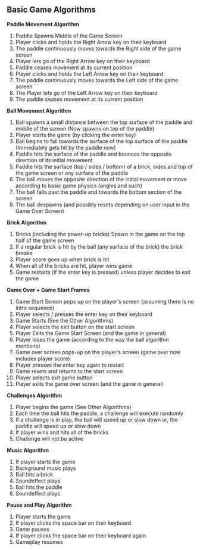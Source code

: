 ## **Basic Game Algorithms**

**Paddle Movement Algorithm**
1. Paddle Spawns Middle of the Game Screen
2. Player clicks and holds the Right Arrow key on their keyboard 
3. The paddle continuously moves towards the Right side of the game screen
4. Player lets go of the Right Arrow key on their keyboard
5. Paddle ceases movement at its current position
6. Player clicks and holds the Left Arrow key on their keyboard
7. The paddle continuously moves towards the Left side of the game screen
8. The Player lets go of the Left Arrow key on their keyboard
9. The paddle ceases movement at its current position

**Ball Movement Algorithm**
1. Ball spawns a small distance between the top surface of the paddle and middle of the screen (Now spawns on top of the paddle)
2. Player starts the game (by clicking the enter key)
3. Ball begins to fall towards the surface of the top surface of the paddle (Immediately gets hit by the paddle now)
4. Paddle hits the surface of the paddle and bounces the opposite direction of its initial movement
5. Paddle hits the surface (top / sides / bottom) of a brick, sides and top of the game screen or any surface of the paddle
6. The ball moves the opposite direction of the initial movement or move according to basic game physics (angles and such)
7. The ball falls past the paddle and towards the bottom section of the screen
8. The ball despawns (and possibly resets depending on user input in the Game Over Screen)

**Brick Algorithm**
1. Bricks (including the power-up bricks) Spawn in the game on the top half of the game screen
2. If a regular brick is hit by the ball (any surface of the brick) the brick breaks
3. Player score goes up when brick is hit
4. When all of the bricks are hit, player wins game
5. Game restarts (if the enter key is pressed) unless player decides to exit the game

**Game Over + Game Start Frames**
1. Game Start Screen pops up on the player's screen (assuming there is no intro sequence)
2. Player selects / presses the enter key on their keyboard
3. Game Starts (See the Other Algorithms)
4. Player selects the exit button on the start screen
5. Player Exits the Game Start Screen (and the game in general)
6. Player loses the game (according to the way the ball algorithm mentions)
7. Game over screen pops-up on the player's screen (game over now includes player score)
8. Player presses the enter key again to restart
9. Game resets and returns to the start screen
10. Player selects exit game button
11. Player exits the game over screen (and the game in general)

**Challenges Algorithm**
1. Player begins the game (See Other Algorithms)
2. Each time the ball hits the paddle, a challenge will execute randomly
3. If a challenge is in play, the ball will speed up or slow down  or, the paddle will speed up or slow down 
4. If player wins and hits all of the bricks
5. Challenge will not be active

**Music Algorithm**
1. If player starts the game
2. Background music plays
3. Ball hits a brick
4. Soundeffect plays
5. Ball hits the paddle
6. Soundeffect plays

**Pause and Play Algorithm**
1. Player starts the game
2. If player clicks the space bar on their keyboard
3. Game pauses
4. If player clicks the space bar on their keyboard again
5. Gameplay resumes


